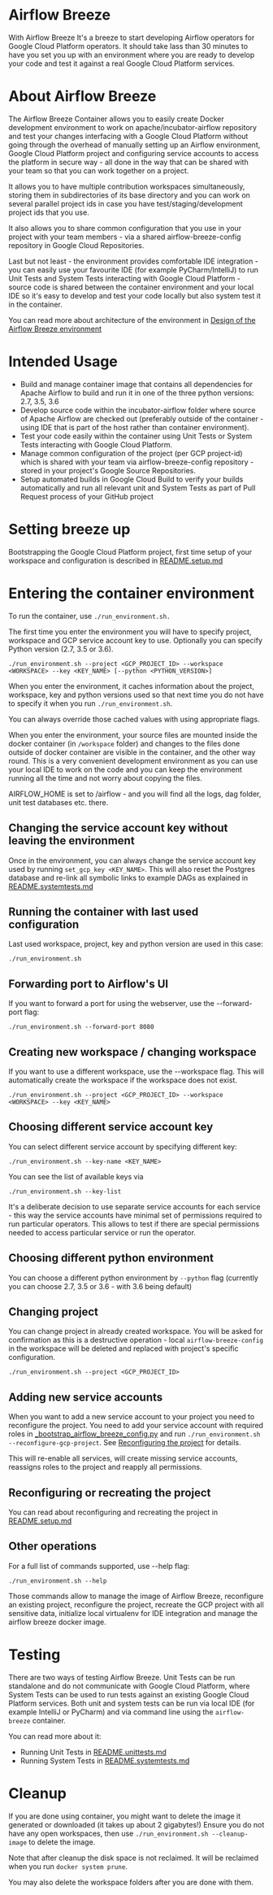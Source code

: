 # Airflow Breeze

With Airflow Breeze It's a breeze to start developing Airflow operators for Google Cloud 
Platform operators. It should take lass than 30 minutes to have you set you up with an
environment where you are ready to develop your code and test it against a real
Google Cloud Platform services.

# About Airflow Breeze

The Airflow Breeze Container allows you to easily create Docker development
environment to work on apache/incubator-airflow repository and test your changes
interfacing with a Google Cloud Platform without going through the overhead of 
manually setting up an Airflow environment, Google Cloud Platform project and 
configuring service accounts to access the platform in secure way - all done in
the way that can be shared with your team so that you can work together on a project.

It allows you to have multiple contribution workspaces simultaneously, storing
them in subdirectories of its base directory and you can work on several parallel
project ids in case you have test/staging/development project ids that you use.

It also allows you to share common configuration that you use in your project with
your team members - via a shared airflow-breeze-config repository in Google Cloud
Repositories.

Last but not least - the environment provides comfortable IDE integration - you
can easily use your favourite IDE (for example PyCharm/IntelliJ) to run Unit
Tests and System Tests interacting with Google Cloud Platform - source code is 
shared between the container environment and your local IDE so it's easy to 
develop and test your code locally but also system test it in the container.

You can read more about architecture of the environment in
[Design of the Airflow Breeze environment](https://docs.google.com/document/d/15hdqL4bWU0646nAvxsEjIEr0gHOhMu6OByDWI1oiE7w/edit#heading=h.rcqupn6ux98a)


# Intended Usage

-   Build and manage container image that contains all dependencies for Apache Airflow
    to build and run it in one of the three python versions:  2.7, 3.5, 3.6
-   Develop source code within the incubator-airflow folder where source of Apache Airflow
    are checked out (preferably outside of the container - using IDE that is part of 
    the host rather than container environment).
-   Test your code easily within the container using Unit Tests or 
    System Tests interacting with Google Cloud Platform.
-   Manage common configuration of the project (per GCP project-id) which is shared
    with your team via airflow-breeze-config repository - stored in your project's Google
    Source Repositories.
-   Setup automated builds in Google Cloud Build to verify your builds
    automatically and run all relevant unit and System Tests as part of Pull Request 
    process of your GitHub project

# Setting breeze up

Bootstrapping the Google Cloud Platform project, first time setup of your workspace
and configuration is described in [README.setup.md](README.setup.md)

# Entering the container environment

To run the container, use `./run_environment.sh.`

The first time you enter the environment you will have to specify project,
workspace and GCP service account key to use. Optionally you can specify
Python version (2.7, 3.5 or 3.6).

```
./run_environment.sh --project <GCP_PROJECT_ID> --workspace <WORKSPACE> --key <KEY_NAME> [--python <PYTHON_VERSION>]
```

When you enter the environment, it caches information about the project,
workspace, key and python versions used so that next time you do not have to 
specify it when you run `./run_environment.sh`. 

You can always override those cached values with using appropriate flags.

When you enter the environment, your source files are mounted inside the docker
container (in `/workspace` folder) and changes to the files done outside of
docker container are visible in the container, and the other way round. 
This is a very convenient development environment as you can use your local IDE 
to work on the code and you can keep the environment running all the time 
and not worry about copying the files.

AIRFLOW_HOME is set to /airflow - and you will find all the logs, dag folder, 
unit test databases etc. there.

## Changing the service account key without leaving the environment

Once in the environment, you can always change the service account key used by
running `set_gcp_key <KEY_NAME>`. This will also reset the Postgres database
and re-link all symbolic links to example DAGs as explained in 
[README.systemtests.md](README.systemtests.md#Example-DAGs)

## Running the container with last used configuration

Last used workspace, project, key and python version are used in this case:

```
./run_environment.sh
```

## Forwarding port to Airflow's UI

If you want to forward a port for using the webserver, use the --forward-port flag:

```
./run_environment.sh --forward-port 8080
```

## Creating new workspace / changing workspace

If you want to use a different workspace, use the --workspace flag. This will
automatically create the workspace if the workspace does not exist.

```
./run_environment.sh --project <GCP_PROJECT_ID> --workspace <WORKSPACE> --key <KEY_NAME>
```

## Choosing different service account key

You can select different service account by specifying different key:

```
./run_environment.sh --key-name <KEY_NAME>
```

You can see the list of available keys via
```
./run_environment.sh --key-list
```

It's a deliberate decision to use separate service accounts for each
service - this way the service accounts have minimal set of permissions required
to run particular operators. This allows to test if there are special
permissions needed to access particular service or run the operator.

## Choosing different python environment

You can choose a different python environment by `--python` flag (currently you can
choose 2.7, 3.5 or 3.6 - with 3.6 being default)

## Changing project

You can change project in already created workspace. You will be asked for confirmation
as this is a destructive operation - local `airflow-breeze-config` in the workspace
will be deleted and replaced with project's specific configuration.

```
./run_environment.sh --project <GCP_PROJECT_ID>
```

## Adding new service accounts

When you want to add a new service account to your project you need to reconfigure the
project. You need to add your service account with required roles in
[_bootstrap_airflow_breeze_config.py](bootstrap/_bootstrap_airflow_breeze_config.py)
and run `./run_environment.sh --reconfigure-gcp-project`. 
See [Reconfiguring the project](README.setup.md#Reconfiguring-the-GCP-project) for details.

This will re-enable all services, will create missing service accounts, reassigns
roles to the project and reapply all permissions.

## Reconfiguring or recreating the project

You can read about reconfiguring and recreating the project in 
[README.setup.md](README.setup.md#Additional-configuration)

## Other operations

For a full list of commands supported, use --help flag:

```
./run_environment.sh --help
```

Those commands allow to manage the image of Airflow Breeze, reconfigure an existing
project, reconfigure the project, recreate the GCP project with all sensitive data,
initialize local virtualenv for IDE integration and manage the airflow breeze docker
image.

# Testing

There are two ways of testing Airflow Breeze. Unit Tests can be run standalone and 
do not communicate with Google Cloud Platform, where System Tests can be used
to run tests against an existing Google Cloud Platform services. Both unit 
and system tests can be run via local IDE (for example IntelliJ or PyCharm) and 
via command line using the `airflow-breeze` container.

You can read more about it:

* Running Unit Tests in [README.unittests.md](README.unittests.md)
* Running System Tests in [README.systemtests.md](README.systemtests.md)

# Cleanup

If you are done using container, you might want to delete the image it generated or
downloaded (it takes up about 2 gigabytes!) Ensure you do not have any open workspaces,
then use `./run_environment.sh --cleanup-image` to delete the image.

Note that after cleanup the disk space is not reclaimed. It will be reclaimed when you run
`docker system prune`.

You may also delete the workspace folders after you are done with them.
